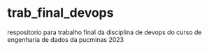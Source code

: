 # trab_final_devops
respositorio para trabalho final da disciplina de devops do curso de engenharia de dados da pucminas 2023
